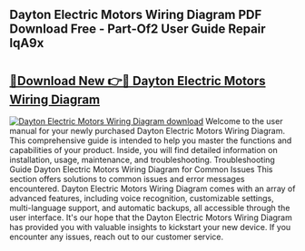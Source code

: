 ## Dayton Electric Motors Wiring Diagram PDF Download Free - Part-Of2 User Guide Repair lqA9x

# <h2><a href="http://dfhl529.blite.top/?on=Dayton+Electric+Motors+Wiring+Diagram">🔗Download New 👉🔴 Dayton Electric Motors Wiring Diagram</a></h2>

[![Dayton Electric Motors Wiring Diagram download](https://i.imgur.com/lujVjoI.png)](http://dfhl529.blite.top/?on=Dayton+Electric+Motors+Wiring+Diagram)
Welcome to the user manual for your newly purchased Dayton Electric Motors Wiring Diagram. This comprehensive guide is intended to help you master the functions and capabilities of your product. Inside, you will find detailed information on installation, usage, maintenance, and troubleshooting. Troubleshooting Guide Dayton Electric Motors Wiring Diagram for Common Issues This section offers solutions to common issues and error messages encountered. Dayton Electric Motors Wiring Diagram comes with an array of advanced features, including voice recognition, customizable settings, multi-language support, and automatic backups, all accessible through the user interface. It's our hope that the Dayton Electric Motors Wiring Diagram has provided you with valuable insights to kickstart your new device. If you encounter any issues, reach out to our customer service.
